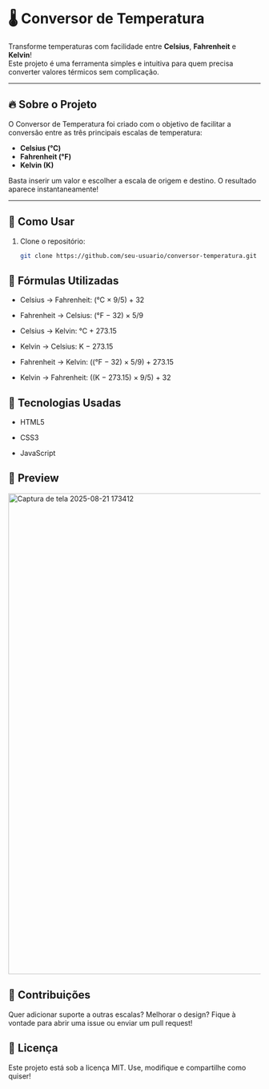 # 🌡️ Conversor de Temperatura

Transforme temperaturas com facilidade entre **Celsius**, **Fahrenheit** e **Kelvin**!  
Este projeto é uma ferramenta simples e intuitiva para quem precisa converter valores térmicos sem complicação.

---

## 🔥 Sobre o Projeto

O Conversor de Temperatura foi criado com o objetivo de facilitar a conversão entre as três principais escalas de temperatura:

- **Celsius (°C)**  
- **Fahrenheit (°F)**  
- **Kelvin (K)**

Basta inserir um valor e escolher a escala de origem e destino. O resultado aparece instantaneamente!

---

## 🚀 Como Usar

1. Clone o repositório:
   ```bash
   git clone https://github.com/seu-usuario/conversor-temperatura.git

## 🧪 Fórmulas Utilizadas

- Celsius → Fahrenheit: (°C × 9/5) + 32

- Fahrenheit → Celsius: (°F − 32) × 5/9

- Celsius → Kelvin: °C + 273.15

- Kelvin → Celsius: K − 273.15

- Fahrenheit → Kelvin: ((°F − 32) × 5/9) + 273.15

- Kelvin → Fahrenheit: ((K − 273.15) × 9/5) + 32

## 🧠 Tecnologias Usadas

- HTML5

- CSS3

- JavaScript

## 📸 Preview

<img width="1274" height="960" alt="Captura de tela 2025-08-21 173412" src="https://github.com/user-attachments/assets/f9064a28-1204-4ca4-8392-7c68fd0915cf" />

## 🤝 Contribuições
Quer adicionar suporte a outras escalas? Melhorar o design? Fique à vontade para abrir uma issue ou enviar um pull request!

## 📜 Licença
Este projeto está sob a licença MIT. Use, modifique e compartilhe como quiser!



